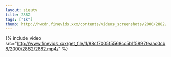 ```yaml
--- 
layout: sieutv
title: 2882
tags: ["1k"]
thumb: http://hwcdn.finevids.xxx/contents/videos_screenshots/2000/2882/preview.mp4.jpg
---
```

{% include video src="http://www.finevids.xxx/get_file/1/88cf7005f5568cc5b1f5897feaac0cb8/2000/2882/2882.mp4/" %} 

